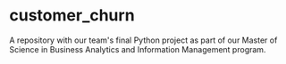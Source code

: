 # customer_churn
A repository with our team's final Python project as part of our Master of Science in Business Analytics and Information Management program.
